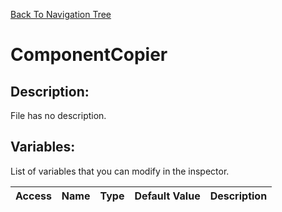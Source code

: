 [Back To Navigation Tree](https://wesleywh.github.io/GameDevRepo/docs/navigation.html)
# ComponentCopier

## Description:
File has no description.

## Variables:
List of variables that you can modify in the inspector.

|Access|Name|Type|Default Value|Description|
|---|---|---|---|---|
